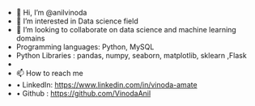 - 👋 Hi, I’m @anilvinoda
- 👀 I’m interested in Data science field
- 💞️ I’m looking to collaborate on data science and machine learning domains
- Programming languages: Python, MySQL
- Python Libraries : pandas, numpy, seaborn, matplotlib, sklearn ,Flask  
- 
- 📫 How to reach me 
- •	LinkedIn: https://www.linkedin.com/in/vinoda-amate
- •	Github : https://github.com/VinodaAnil


<!---
anilvinoda/anilvinoda is a ✨ special ✨ repository because its `README.md` (this file) appears on your GitHub profile.
You can click the Preview link to take a look at your changes.
--->
